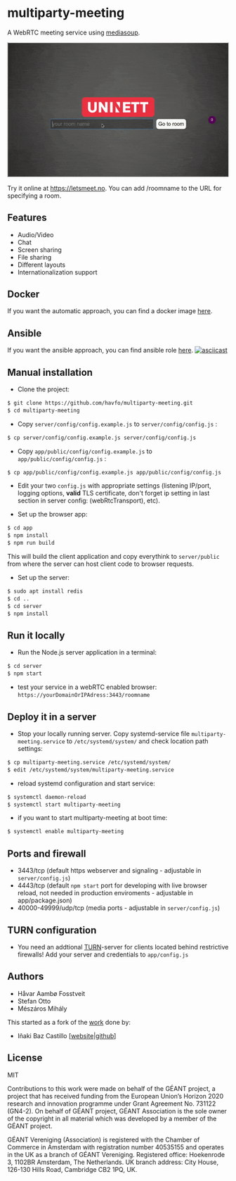 # multiparty-meeting

A WebRTC meeting service using [mediasoup](https://mediasoup.org).

![](demo.gif)

Try it online at https://letsmeet.no. You can add /roomname to the URL for specifying a room.

## Features
* Audio/Video
* Chat
* Screen sharing
* File sharing
* Different layouts
* Internationalization support

## Docker
If you want the automatic approach, you can find a docker image [here](https://hub.docker.com/r/misi/mm/).

## Ansible 
If you want the ansible approach, you can find ansible role [here](https://github.com/misi/mm-ansible/).
[![asciicast](https://asciinema.org/a/311365.svg)](https://asciinema.org/a/311365)


## Manual installation

* Clone the project:

```bash
$ git clone https://github.com/havfo/multiparty-meeting.git
$ cd multiparty-meeting
```

* Copy `server/config/config.example.js` to `server/config/config.js` :

```bash
$ cp server/config/config.example.js server/config/config.js
```

* Copy `app/public/config/config.example.js` to `app/public/config/config.js` :

```bash
$ cp app/public/config/config.example.js app/public/config/config.js
```

* Edit your two `config.js` with appropriate settings (listening IP/port, logging options, **valid** TLS certificate, don't forget ip setting in last section in server config: (webRtcTransport), etc).

* Set up the browser app:

```bash
$ cd app
$ npm install
$ npm run build
```
This will build the client application and copy everythink to `server/public` from where the server can host client code to browser requests.

* Set up the server:

```bash
$ sudo apt install redis
$ cd ..
$ cd server
$ npm install
```

## Run it locally

* Run the Node.js server application in a terminal:

```bash
$ cd server
$ npm start
```
* test your service in a webRTC enabled browser: `https://yourDomainOrIPAdress:3443/roomname`

## Deploy it in a server

* Stop your locally running server. Copy systemd-service file `multiparty-meeting.service` to `/etc/systemd/system/` and check location path settings:
```bash
$ cp multiparty-meeting.service /etc/systemd/system/
$ edit /etc/systemd/system/multiparty-meeting.service
```

* reload systemd configuration and start service:

```bash
$ systemctl daemon-reload
$ systemctl start multiparty-meeting
```

* if you want to start multiparty-meeting at boot time:
```bash
$ systemctl enable multiparty-meeting
```

## Ports and firewall

* 3443/tcp (default https webserver and signaling - adjustable in `server/config.js`)
* 4443/tcp (default `npm start` port for developing with live browser reload, not needed in production enviroments - adjustable in app/package.json)
* 40000-49999/udp/tcp (media ports - adjustable in `server/config.js`)

## TURN configuration

* You need an addtional [TURN](https://github.com/coturn/coturn)-server for clients located behind restrictive firewalls! Add your server and credentials to `app/config.js`

## Authors

* Håvar Aambø Fosstveit
* Stefan Otto
* Mészáros Mihály


This started as a fork of the [work](https://github.com/versatica/mediasoup-demo) done by:
* Iñaki Baz Castillo [[website](https://inakibaz.me)|[github](https://github.com/ibc/)]


## License

MIT


Contributions to this work were made on behalf of the GÉANT project, a project that has received funding from the European Union’s Horizon 2020 research and innovation programme under Grant Agreement No. 731122 (GN4-2). On behalf of GÉANT project, GÉANT Association is the sole owner of the copyright in all material which was developed by a member of the GÉANT project.

GÉANT Vereniging (Association) is registered with the Chamber of Commerce in Amsterdam with registration number 40535155 and operates in the UK as a branch of GÉANT Vereniging. Registered office: Hoekenrode 3, 1102BR Amsterdam, The Netherlands. UK branch address: City House, 126-130 Hills Road, Cambridge CB2 1PQ, UK.
